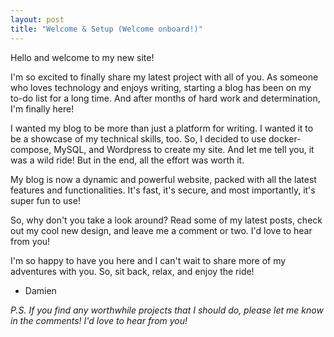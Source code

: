 ```yaml
---
layout: post
title: "Welcome & Setup (Welcome onboard!)"
---
```

<!-- wp:paragraph -->
<p>Hello and welcome to my new site!</p>
<!-- /wp:paragraph -->

<!-- wp:paragraph -->
<p>I'm so excited to finally share my latest project with all of you. As someone who loves technology and enjoys writing, starting a blog has been on my to-do list for a long time. And after months of hard work and determination, I'm finally here!</p>
<!-- /wp:paragraph -->

<!-- wp:paragraph -->
<p>I wanted my blog to be more than just a platform for writing. I wanted it to be a showcase of my technical skills, too. So, I decided to use docker-compose, MySQL, and Wordpress to create my site. And let me tell you, it was a wild ride! But in the end, all the effort was worth it.</p>
<!-- /wp:paragraph -->

<!-- wp:paragraph -->
<p>My blog is now a dynamic and powerful website, packed with all the latest features and functionalities. It's fast, it's secure, and most importantly, it's super fun to use!</p>
<!-- /wp:paragraph -->

<!-- wp:paragraph -->
<p>So, why don't you take a look around? Read some of my latest posts, check out my cool new design, and leave me a comment or two. I'd love to hear from you!</p>
<!-- /wp:paragraph -->

<!-- wp:paragraph -->
<p>I'm so happy to have you here and I can't wait to share more of my adventures with you. So, sit back, relax, and enjoy the ride!</p>
<!-- /wp:paragraph -->

<!-- wp:list -->
<ul><!-- wp:list-item -->
<li>Damien</li>
<!-- /wp:list-item --></ul>
<!-- /wp:list -->

<!-- wp:paragraph -->
<p><em>P.S. If you find any worthwhile projects that I should do, please let me know in the comments!  I'd love to hear from you!</em></p>
<!-- /wp:paragraph -->